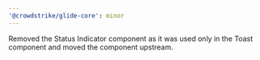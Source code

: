 ```yaml
---
'@crowdstrike/glide-core': minor
---
```


Removed the Status Indicator component as it was used only in the Toast component and moved the component upstream.
